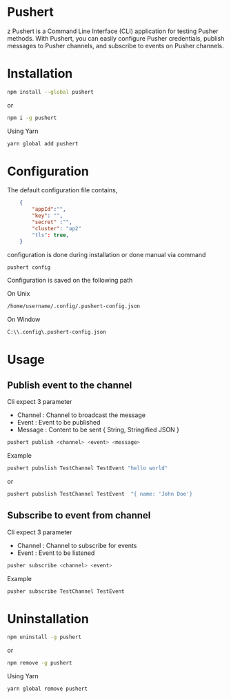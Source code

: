 # Pushert
z
Pushert is a Command Line Interface (CLI) application for testing Pusher methods. With Pushert, you can easily configure Pusher credentials, publish messages to Pusher channels, and subscribe to events on Pusher channels.

# Installation

```bash 
npm install --global pushert
```

or

```bash 
npm i -g pushert
```

Using Yarn

```bash
yarn global add pushert
```

# Configuration

The default configuration file contains,

```json
    {
        "appId":"",
        "key": "",
        "secret" :"",
        "cluster": "ap2"
        "tls": true,
    }
```

configuration is done during installation or done manual via command

```bash 
pushert config
```

Configuration is saved on the following path

On Unix 
```bash 
/home/username/.config/.pushert-config.json
```

On Window 
```bash 
C:\\.config\.pushert-config.json
```

# Usage

## Publish event to the channel

Cli expect 3 parameter

- Channel : Channel to broadcast the message
- Event : Event to be published
- Message : Content to be sent { String, Stringified JSON }

```bash 
pushert publish <channel> <event> <message>
```

Example

```bash 
pushert pubslish TestChannel TestEvent "hello world"
```

or

```bash 
pushert pubslish TestChannel TestEvent  "{ name: 'John Doe'} 
```

## Subscribe to event from channel

Cli expect 3 parameter

- Channel : Channel to subscribe for events
- Event : Event to be listened

```bash 
pusher subscribe <channel> <event>
```

Example

```bash  
pusher subscribe TestChannel TestEvent
```

# Uninstallation

```bash 
npm uninstall -g pushert
```

or

```bash 
npm remove -g pushert
```

Using Yarn

```bash 
yarn global remove pushert
```
